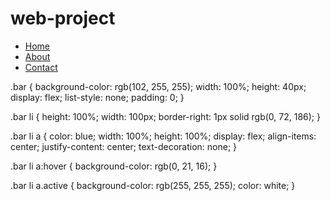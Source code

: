 # web-project
<head>

  
</head>
<body>
<div class="container">
  <nav>
  <ul class="bar">
    <li><a href="#"class="active">Home</a></li>
    <li><a href="#"class="active">About</a></li>
    <li><a href="#" class="active">Contact</a></li>
  </ul>
  </nav>
</div>
  .bar {
  background-color: rgb(102, 255, 255);
  width: 100%;
  height: 40px;
  display: flex;
  list-style: none;
  padding: 0;
}

.bar li {
  height: 100%;
  width: 100px;
  border-right: 1px solid rgb(0, 72, 186);
}

.bar li a {
  color: blue;
  width: 100%;
  height: 100%;
  display: flex;
  align-items: center;
  justify-content: center;
  text-decoration: none;
}

.bar li a:hover {
  background-color: rgb(0, 21, 16);
}

.bar li a.active {
  background-color: rgb(255, 255, 255);
  color: white;
}

</body>
